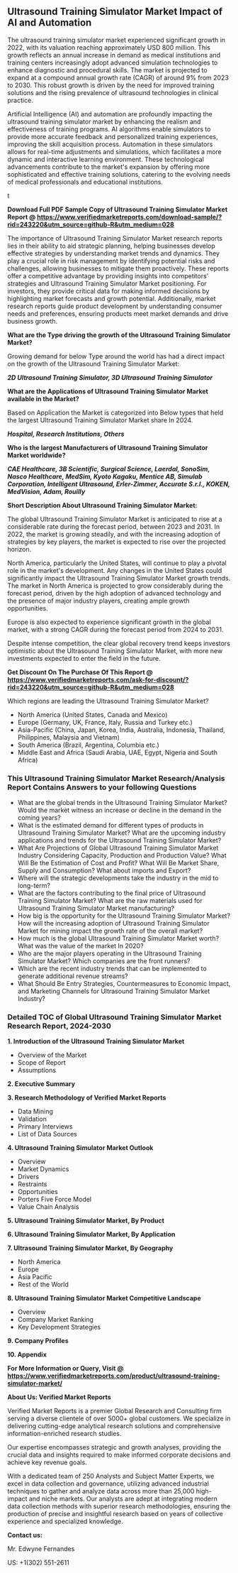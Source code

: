 <h2>Ultrasound Training Simulator Market Impact of AI and Automation</h2><p>The ultrasound training simulator market experienced significant growth in 2022, with its valuation reaching approximately USD 800 million. This growth reflects an annual increase in demand as medical institutions and training centers increasingly adopt advanced simulation technologies to enhance diagnostic and procedural skills. The market is projected to expand at a compound annual growth rate (CAGR) of around 9% from 2023 to 2030. This robust growth is driven by the need for improved training solutions and the rising prevalence of ultrasound technologies in clinical practice.</p><p>Artificial Intelligence (AI) and automation are profoundly impacting the ultrasound training simulator market by enhancing the realism and effectiveness of training programs. AI algorithms enable simulators to provide more accurate feedback and personalized training experiences, improving the skill acquisition process. Automation in these simulators allows for real-time adjustments and simulations, which facilitates a more dynamic and interactive learning environment. These technological advancements contribute to the market's expansion by offering more sophisticated and effective training solutions, catering to the evolving needs of medical professionals and educational institutions.</p>t</p><p id="" class=""><strong>Download Full PDF Sample Copy of Ultrasound Training Simulator Market Report @ <a href="https://www.verifiedmarketreports.com/download-sample/?rid=243220&utm_source=github-R&utm_medium=028" target="_blank">https://www.verifiedmarketreports.com/download-sample/?rid=243220&utm_source=github-R&utm_medium=028</a></strong></p><p>The importance of&nbsp;Ultrasound Training Simulator Market research reports lies in their ability to aid strategic planning, helping businesses develop effective strategies by understanding market trends and dynamics. They play a crucial role in risk management by identifying potential risks and challenges, allowing businesses to mitigate them proactively. These reports offer a competitive advantage by providing insights into competitors' strategies and Ultrasound Training Simulator Market positioning. For investors, they provide critical data for making informed decisions by highlighting market forecasts and growth potential. Additionally, market research reports guide product development by understanding consumer needs and preferences, ensuring products meet market demands and drive business growth.</p><p><strong>What are the&nbsp;Type driving the growth of the Ultrasound Training Simulator Market?</strong></p><p id="" class="">Growing demand for below Type around the world has had a direct impact on the growth of the Ultrasound Training Simulator Market:</p><em><strong>2D Ultrasound Training Simulator, 3D Ultrasound Training Simulator</strong></em></p><strong>What are the&nbsp;Applications&nbsp;of Ultrasound Training Simulator Market available in the Market?</strong></p><p id="" class="">Based on Application the Market is categorized into Below types that held the largest Ultrasound Training Simulator Market share In 2024.</p><em><strong>Hospital, Research Institutions, Others</strong></em></p><strong>Who is the largest Manufacturers of Ultrasound Training Simulator Market worldwide?</strong></p><p><em><strong>CAE Healthcare, 3B Scientific, Surgical Science, Laerdal, SonoSim, Nasco Healthcare, MedSim, Kyoto Kagaku, Mentice AB, Simulab Corporation, Intelligent Ultrasound, Erler-Zimmer, Accurate S.r.l., KOKEN, MedVision, Adam, Rouilly</strong></em></p><p id="" class=""><strong>Short Description About Ultrasound Training Simulator Market:</strong></p><p>The global Ultrasound Training Simulator Market is anticipated to rise at a considerable rate during the forecast period, between 2023 and 2031. In 2022, the market is growing steadily, and with the increasing adoption of strategies by key players, the market is expected to rise over the projected horizon.</p><p>North America, particularly the United States, will continue to play a pivotal role in the market's development. Any changes in the United States could significantly impact the Ultrasound Training Simulator Market growth trends. The market in North America is projected to grow considerably during the forecast period, driven by the high adoption of advanced technology and the presence of major industry players, creating ample growth opportunities.</p><p>Europe is also expected to experience significant growth in the global market, with a strong CAGR during the forecast period from 2024 to 2031.</p><p>Despite intense competition, the clear global recovery trend keeps investors optimistic about the Ultrasound Training Simulator Market, with more new investments expected to enter the field in the future.</p><p id="" class=""><strong>Get Discount On The Purchase Of This Report @ <a href="https://www.verifiedmarketreports.com/ask-for-discount/?rid=243220&utm_source=github-R&utm_medium=028" target="_blank">https://www.verifiedmarketreports.com/ask-for-discount/?rid=243220&utm_source=github-R&utm_medium=028</a></strong></p>Which regions are leading the Ultrasound Training Simulator Market?</p><ul><li>North America (United States, Canada and Mexico)</li><li>Europe (Germany, UK, France, Italy, Russia and Turkey etc.)</li><li>Asia-Pacific (China, Japan, Korea, India, Australia, Indonesia, Thailand, Philippines, Malaysia and Vietnam)</li><li>South America (Brazil, Argentina, Columbia etc.)</li><li>Middle East and Africa (Saudi Arabia, UAE, Egypt, Nigeria and South Africa)</li></ul><h3 id="" class="">This Ultrasound Training Simulator Market Research/Analysis Report Contains Answers to your following Questions</h3><ul><li>What are the global trends in the Ultrasound Training Simulator Market? Would the market witness an increase or decline in the demand in the coming years?</li><li>What is the estimated demand for different types of products in Ultrasound Training Simulator Market? What are the upcoming industry applications and trends for the Ultrasound Training Simulator Market?</li><li>What Are Projections of Global Ultrasound Training Simulator Market Industry Considering Capacity, Production and Production Value? What Will Be the Estimation of Cost and Profit? What Will Be Market Share, Supply and Consumption? What about imports and Export?</li><li>Where will the strategic developments take the industry in the mid to long-term?</li><li>What are the factors contributing to the final price of Ultrasound Training Simulator Market? What are the raw materials used for Ultrasound Training Simulator Market manufacturing?</li><li>How big is the opportunity for the Ultrasound Training Simulator Market? How will the increasing adoption of Ultrasound Training Simulator Market for mining impact the growth rate of the overall market?</li><li>How much is the global Ultrasound Training Simulator Market worth? What was the value of the market In 2020?</li><li>Who are the major players operating in the Ultrasound Training Simulator Market? Which companies are the front runners?</li><li>Which are the recent industry trends that can be implemented to generate additional revenue streams?</li><li>What Should Be Entry Strategies, Countermeasures to Economic Impact, and Marketing Channels for Ultrasound Training Simulator Market Industry?</li></ul><h3 id="" class="">Detailed TOC of Global Ultrasound Training Simulator Market Research Report, 2024-2030</h3><p id="" class=""><strong>1. Introduction of the Ultrasound Training Simulator Market</strong></p><ul><li>Overview of the Market</li><li>Scope of Report</li><li>Assumptions</li></ul><p id="" class=""><strong>2. Executive Summary</strong></p><p id="" class=""><strong>3. Research Methodology of Verified Market Reports</strong></p><ul><li>Data Mining</li><li>Validation</li><li>Primary Interviews</li><li>List of Data Sources</li></ul><p id="" class=""><strong>4. Ultrasound Training Simulator Market Outlook</strong></p><ul><li>Overview</li><li>Market Dynamics</li><li>Drivers</li><li>Restraints</li><li>Opportunities</li><li>Porters Five Force Model</li><li>Value Chain Analysis</li></ul><p id="" class=""><strong>5. Ultrasound Training Simulator Market, By Product</strong></p><p id="" class=""><strong>6. Ultrasound Training Simulator Market, By Application</strong></p><p id="" class=""><strong>7. Ultrasound Training Simulator Market, By Geography</strong></p><ul><li>North America</li><li>Europe</li><li>Asia Pacific</li><li>Rest of the World</li></ul><p id="" class=""><strong>8. Ultrasound Training Simulator Market Competitive Landscape</strong></p><ul><li>Overview</li><li>Company Market Ranking</li><li>Key Development Strategies</li></ul><p id="" class=""><strong>9. Company Profiles</strong></p><p id="" class=""><strong>10. Appendix</strong></p><p id="" class=""><strong>For More Information or Query, Visit @ <a href="https://www.verifiedmarketreports.com/product/ultrasound-training-simulator-market/" target="_blank">https://www.verifiedmarketreports.com/product/ultrasound-training-simulator-market/</a></strong></p><p id="" class=""><strong>About Us: Verified Market Reports</strong></p><p id="" class="">Verified Market Reports is a premier Global Research and Consulting firm serving a diverse clientele of over 5000+ global customers. We specialize in delivering cutting-edge analytical research solutions and comprehensive information-enriched research studies.</p><p id="" class="">Our expertise encompasses strategic and growth analyses, providing the crucial data and insights required to make informed corporate decisions and achieve key revenue goals.</p><p id="" class="">With a dedicated team of 250 Analysts and Subject Matter Experts, we excel in data collection and governance, utilizing advanced industrial techniques to gather and analyze data across more than 25,000 high-impact and niche markets. Our analysts are adept at integrating modern data collection methods with superior research methodologies, ensuring the production of precise and insightful research based on years of collective experience and specialized knowledge.</p><p id="" class=""><strong>Contact us:</strong></p><p id="" class="">Mr. Edwyne Fernandes</p><p id="" class="">US: +1(302) 551-2611</p>